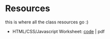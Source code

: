 # Resources 

this is where all the class resources go :) 

* HTML/CSS/Javascript Worksheet: [code](https://claude.site/artifacts/873733f0-c341-4a16-944f-031712528cb0) | pdf  


